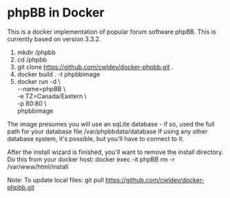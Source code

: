 # phpBB in Docker
This is a docker implementation of popular forum software phpBB. This is currently based on version 3.3.2.

1. mkdir /phpbb
2. cd /phpbb
3. git clone https://github.com/cwldev/docker-phpbb.git .
4. docker build . -t phpbbimage
5. docker run -d \\<br/> 
  --name=phpBB \\<br/> 
  -e TZ=Canada/Eastern \\<br/> 
  -p 80:80 \\<br/>
  phpbbimage
  
The image presumes you will use an sqLite database - if so, used the full path for your database file /var/phpbbdata/database
If using any other database system, it's possible, but you'll have to connect to it.

After the install wizard is finished, you'll want to remove the install directory. Do this from your docker host:
docker exec -it phpBB rm -r /var/www/html/install

Note: To update local files:
git pull https://github.com/cwldev/docker-phpbb.git
